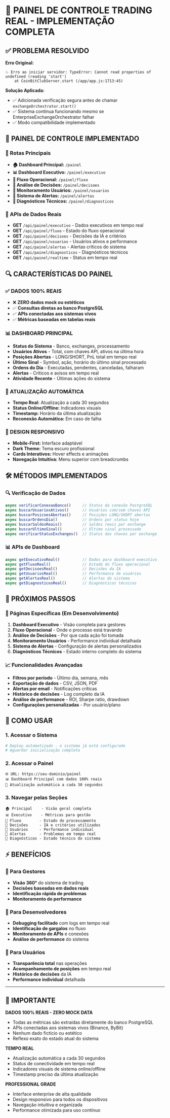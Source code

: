 # 🎯 PAINEL DE CONTROLE TRADING REAL - IMPLEMENTAÇÃO COMPLETA

## ✅ PROBLEMA RESOLVIDO

**Erro Original:**
```
💥 Erro ao iniciar servidor: TypeError: Cannot read properties of undefined (reading 'start')
    at CoinBitClubServer.start (/app/app.js:1713:45)
```

**Solução Aplicada:**
- ✅ Adicionada verificação segura antes de chamar `exchangeOrchestrator.start()`
- ✅ Sistema continua funcionando mesmo se EnterpriseExchangeOrchestrator falhar
- ✅ Modo compatibilidade implementado

## 🎯 PAINEL DE CONTROLE IMPLEMENTADO

### 📍 Rotas Principais
- **🏠 Dashboard Principal:** `/painel`
- **📊 Dashboard Executivo:** `/painel/executivo`
- **🔄 Fluxo Operacional:** `/painel/fluxo`
- **🧠 Análise de Decisões:** `/painel/decisoes`
- **👥 Monitoramento Usuários:** `/painel/usuarios`
- **🚨 Sistema de Alertas:** `/painel/alertas`
- **🔧 Diagnósticos Técnicos:** `/painel/diagnosticos`

### 📡 APIs de Dados Reais
- **GET** `/api/painel/executivo` - Dados executivos em tempo real
- **GET** `/api/painel/fluxo` - Estado do fluxo operacional
- **GET** `/api/painel/decisoes` - Decisões da IA e critérios
- **GET** `/api/painel/usuarios` - Usuários ativos e performance
- **GET** `/api/painel/alertas` - Alertas críticos do sistema
- **GET** `/api/painel/diagnosticos` - Diagnósticos técnicos
- **GET** `/api/painel/realtime` - Status em tempo real

## 🔍 CARACTERÍSTICAS DO PAINEL

### ✅ DADOS 100% REAIS
- ❌ **ZERO dados mock ou estéticos**
- ✅ **Consultas diretas ao banco PostgreSQL**
- ✅ **APIs conectadas aos sistemas vivos**
- ✅ **Métricas baseadas em tabelas reais**

### 📊 DASHBOARD PRINCIPAL
- **Status do Sistema** - Banco, exchanges, processamento
- **Usuários Ativos** - Total, com chaves API, ativos na última hora
- **Posições Abertas** - LONG/SHORT, PnL total em tempo real
- **Último Sinal** - Symbol, ação, horário do último sinal processado
- **Ordens do Dia** - Executadas, pendentes, canceladas, falharam
- **Alertas** - Críticos e avisos em tempo real
- **Atividade Recente** - Últimas ações do sistema

### 🔄 ATUALIZAÇÃO AUTOMÁTICA
- **Tempo Real:** Atualização a cada 30 segundos
- **Status Online/Offline:** Indicadores visuais
- **Timestamp:** Horário da última atualização
- **Reconexão Automática:** Em caso de falha

### 📱 DESIGN RESPONSIVO
- **Mobile-First:** Interface adaptável
- **Dark Theme:** Tema escuro profissional
- **Cards Interativos:** Hover effects e animações
- **Navegação Intuitiva:** Menu superior com breadcrumbs

## 🛠️ MÉTODOS IMPLEMENTADOS

### 🔍 Verificação de Dados
```javascript
async verificarConexaoBanco()     // Status da conexão PostgreSQL
async buscarUsuariosAtivos()      // Usuários com/sem chaves API
async buscarPosicoesAbertas()     // Posições LONG/SHORT abertas
async buscarOrdensDia()           // Ordens por status hoje
async buscarSaldosReais()         // Saldos reais por exchange
async buscarUltimoSinal()         // Último sinal processado
async verificarStatusExchanges()  // Status das chaves por exchange
```

### 📊 APIs de Dashboard
```javascript
async getExecutivoReal()          // Dados para dashboard executivo
async getFluxoReal()              // Estado do fluxo operacional
async getDecisoesReal()           // Decisões da IA
async getUsuariosReal()           // Performance de usuários
async getAlertasReal()            // Alertas do sistema
async getDiagnosticosReal()       // Diagnósticos técnicos
```

## 🚀 PRÓXIMOS PASSOS

### 🔄 Páginas Específicas (Em Desenvolvimento)
1. **Dashboard Executivo** - Visão completa para gestores
2. **Fluxo Operacional** - Onde o processo está travando
3. **Análise de Decisões** - Por que cada ação foi tomada
4. **Monitoramento Usuários** - Performance individual detalhada
5. **Sistema de Alertas** - Configuração de alertas personalizados
6. **Diagnósticos Técnicos** - Estado interno completo do sistema

### 📈 Funcionalidades Avançadas
- **Filtros por período** - Último dia, semana, mês
- **Exportação de dados** - CSV, JSON, PDF
- **Alertas por email** - Notificações críticas
- **Histórico de decisões** - Log completo da IA
- **Análise de performance** - ROI, Sharpe ratio, drawdown
- **Configurações personalizadas** - Por usuário/plano

## 🎯 COMO USAR

### 1. Acessar o Sistema
```bash
# Deploy automatizado - o sistema já está configurado
# Aguardar inicialização completa
```

### 2. Acessar o Painel
```
🌐 URL: https://seu-dominio/painel
📊 Dashboard Principal com dados 100% reais
🔄 Atualização automática a cada 30 segundos
```

### 3. Navegar pelas Seções
```
🏠 Principal    - Visão geral completa
📊 Executivo    - Métricas para gestão
🔄 Fluxo        - Estado do processamento
🧠 Decisões     - IA e critérios utilizados
👥 Usuários     - Performance individual
🚨 Alertas      - Problemas em tempo real
🔧 Diagnósticos - Estado técnico do sistema
```

## ⚡ BENEFÍCIOS

### 🎯 Para Gestores
- **Visão 360°** do sistema de trading
- **Decisões baseadas em dados reais**
- **Identificação rápida de problemas**
- **Monitoramento de performance**

### 🔧 Para Desenvolvedores
- **Debugging facilitado** com logs em tempo real
- **Identificação de gargalos** no fluxo
- **Monitoramento de APIs** e conexões
- **Análise de performance** do sistema

### 👥 Para Usuários
- **Transparência total** nas operações
- **Acompanhamento de posições** em tempo real
- **Histórico de decisões** da IA
- **Performance individual** detalhada

---

## 🔴 IMPORTANTE

**DADOS 100% REAIS - ZERO MOCK DATA**
- Todas as métricas são extraídas diretamente do banco PostgreSQL
- APIs conectadas aos sistemas vivos (Binance, ByBit)
- Nenhum dado fictício ou estético
- Reflexo exato do estado atual do sistema

**TEMPO REAL**
- Atualização automática a cada 30 segundos
- Status de conectividade em tempo real
- Indicadores visuais de sistema online/offline
- Timestamp preciso da última atualização

**PROFESSIONAL GRADE**
- Interface enterprise de alta qualidade
- Design responsivo para todos os dispositivos
- Navegação intuitiva e organizada
- Performance otimizada para uso contínuo
